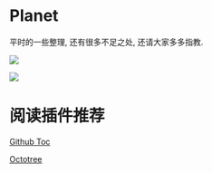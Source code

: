 # Planet

平时的一些整理, 还有很多不足之处, 还请大家多多指教.

![](https://ae01.alicdn.com/kf/H420867f7271f42f7b7d3892afb6b9d411.png)





![](https://youpaiyun.zongqilive.cn//20190814110744.png)









# 阅读插件推荐

[Github Toc](https://chrome.google.com/webstore/detail/github-toc/nalkpgbfaadkpckoadhlkihofnbhfhek/related)

[Octotree](https://chrome.google.com/webstore/detail/octotree/bkhaagjahfmjljalopjnoealnfndnagc?hl=en-US)
